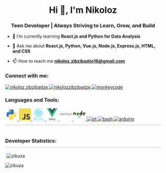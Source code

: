 <h1 align="center">Hi 👋, I'm Nikoloz</h1>
<h3 align="center">Teen Developer | Always Striving to Learn, Grow, and Build</h3>

- 🌱 I’m currently learning **React.js and Python for Data Analysis**

- 💬 Ask me about **React.js, Python, Vue.js, Node.js, Express.js, HTML, and CSS**

- 📫 How to reach me **nikoloz.zibzibadze16@gmail.com**

<h3>Connect with me:</h3>
<div>
  <a href="https://fb.com/nikoloz zibzibadze" target="_blank">
    <img align="center" src="https://raw.githubusercontent.com/rahuldkjain/github-profile-readme-generator/master/src/images/icons/Social/facebook.svg" alt="nikoloz zibzibadze" height="30" width="40" />
  </a>
  <a href="https://instagram.com/nikolozzibzibadze" target="_blank">
    <img align="center" src="https://raw.githubusercontent.com/rahuldkjain/github-profile-readme-generator/master/src/images/icons/Social/instagram.svg" alt="nikolozzibzibadze" height="30" width="40" />
  </a>
  <a href="https://www.youtube.com/c/monkeycode" target="_blank">
    <img align="center" src="https://raw.githubusercontent.com/rahuldkjain/github-profile-readme-generator/master/src/images/icons/Social/youtube.svg" alt="monkeycode" height="30" width="40" />
  </a>
</div>

<h3>Languages and Tools:</h3>
<div style="border-bottom: 2px solid #ddd; padding-bottom: 10px;">
  <a href="https://www.python.org" target="_blank" rel="noreferrer">
    <img src="https://raw.githubusercontent.com/devicons/devicon/master/icons/python/python-original.svg" alt="python" width="40" height="40" />
  </a>
  <a href="https://developer.mozilla.org/en-US/docs/Web/JavaScript" target="_blank" rel="noreferrer">
    <img src="https://raw.githubusercontent.com/devicons/devicon/master/icons/javascript/javascript-original.svg" alt="javascript" width="40" height="40" />
  </a>
  <a href="https://reactjs.org/" target="_blank" rel="noreferrer">
    <img src="https://raw.githubusercontent.com/devicons/devicon/master/icons/react/react-original-wordmark.svg" alt="react" width="40" height="40" />
  </a>
  <a href="https://vuejs.org/" target="_blank" rel="noreferrer">
    <img src="https://raw.githubusercontent.com/devicons/devicon/master/icons/vuejs/vuejs-original-wordmark.svg" alt="vuejs" width="40" height="40" />
  </a>
  <a href="https://expressjs.com" target="_blank" rel="noreferrer">
    <img src="https://raw.githubusercontent.com/devicons/devicon/master/icons/express/express-original-wordmark.svg" alt="express" width="40" height="40" />
  </a>
  <a href="https://nodejs.org" target="_blank" rel="noreferrer">
    <img src="https://raw.githubusercontent.com/devicons/devicon/master/icons/nodejs/nodejs-original-wordmark.svg" alt="nodejs" width="40" height="40" />
  </a>
  <a href="https://git-scm.com/" target="_blank" rel="noreferrer">
    <img src="https://www.vectorlogo.zone/logos/git-scm/git-scm-icon.svg" alt="git" width="40" height="40" />
  </a>
  <a href="https://www.gnu.org/software/bash/" target="_blank" rel="noreferrer">
    <img src="https://www.vectorlogo.zone/logos/gnu_bash/gnu_bash-icon.svg" alt="bash" width="40" height="40" />
  </a>
  <a href="https://www.arduino.cc/" target="_blank" rel="noreferrer">
    <img src="https://cdn.worldvectorlogo.com/logos/arduino-1.svg" alt="arduino" width="40" height="40" />
  </a>
</div>
<br/>

<h3 style="border-bottom: 2px solid #ddd; padding-bottom: 10px;">Developer Statistics:</h3>


<p>&nbsp;<img align="center" src="https://github-readme-stats.vercel.app/api?username=zibuza&show_icons=true&locale=en&theme=radical" alt="zibuza" /></p>

<p><img align="left" src="https://github-readme-stats.vercel.app/api/top-langs?username=zibuza&show_icons=true&locale=en&layout=compact&theme=radical" alt="zibuza" /></p>
